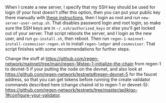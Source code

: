 When I create a new server, I specify that my SSH key should be used for login (if your host doesn't offer this option, then you can put your public key there manually with [these instructions](https://linuxhandbook.com/add-ssh-public-key-to-server/), then I login as root and run `new-server-user-setup.sh`. That disables password login and root login, so make sure the SSH keys are in `~/.ssh/authorized_keys` or else you'll get locked out of your server. That script reboots the server, and I login as the new user, and run `go-install.sh`, then reboot. Then run `regen-1-mainnet-install-cosmovisor-regen.sh` to install `regen-ledger` and `cosmovisor`. That script finishes with some recommendations for further steps.

Change the stuff at https://github.com/regen-network/mainnet/tree/main/regen-1#step-1-initialize-the-chain from regen-1 to devnet-5 if your putting the node on the devnet, and also look at https://github.com/regen-network/testnets#regen-devnet-5 for the faucet address, so that you can get tokens before running the create validator commands described here (change chaind-id to regen-1 or devnet-5): https://github.com/regen-network/testnets/tree/master/aplikigo-1#configure-your-validator.
